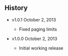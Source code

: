 ## History

- v1.0.1 October 2, 2013
	- Fixed paging limits

- v1.0.0 October 2, 2013
	- Initial working release
